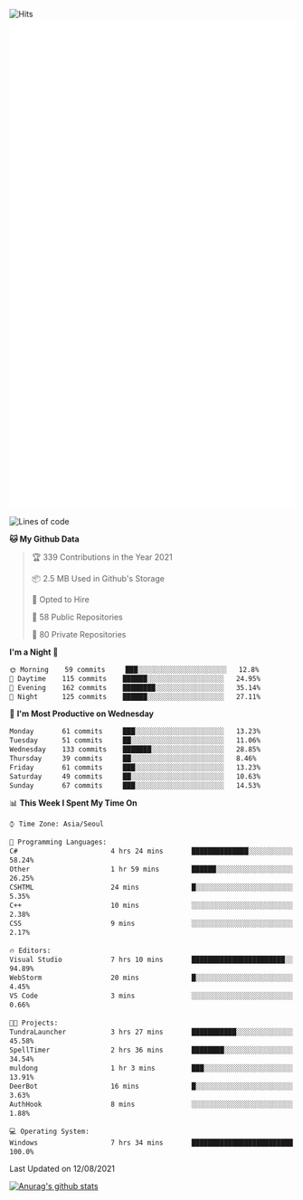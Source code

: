 ![Hits](https://hits.seeyoufarm.com/api/count/incr/badge.svg?url=https%3A%2F%2Fgithub.com%2Fkokose1234&count_bg=%2379C83D&title_bg=%23555555&icon=apple.svg&icon_color=%23E7E7E7&title=hits&edge_flat=false)
<br/>
![Metrics](https://github.com/kokose1234/kokose1234/blob/main/github-metrics.svg)

<!--START_SECTION:waka-->
![Lines of code](https://img.shields.io/badge/From%20Hello%20World%20I%27ve%20Written-12.5%20million%20lines%20of%20code-blue)

**🐱 My Github Data** 

> 🏆 339 Contributions in the Year 2021
 > 
> 📦 2.5 MB Used in Github's Storage 
 > 
> 💼 Opted to Hire
 > 
> 📜 58 Public Repositories 
 > 
> 🔑 80 Private Repositories  
 > 
**I'm a Night 🦉** 

```text
🌞 Morning    59 commits     ███░░░░░░░░░░░░░░░░░░░░░░   12.8% 
🌆 Daytime    115 commits    ██████░░░░░░░░░░░░░░░░░░░   24.95% 
🌃 Evening    162 commits    ████████░░░░░░░░░░░░░░░░░   35.14% 
🌙 Night      125 commits    ██████░░░░░░░░░░░░░░░░░░░   27.11%

```
📅 **I'm Most Productive on Wednesday** 

```text
Monday       61 commits     ███░░░░░░░░░░░░░░░░░░░░░░   13.23% 
Tuesday      51 commits     ██░░░░░░░░░░░░░░░░░░░░░░░   11.06% 
Wednesday    133 commits    ███████░░░░░░░░░░░░░░░░░░   28.85% 
Thursday     39 commits     ██░░░░░░░░░░░░░░░░░░░░░░░   8.46% 
Friday       61 commits     ███░░░░░░░░░░░░░░░░░░░░░░   13.23% 
Saturday     49 commits     ██░░░░░░░░░░░░░░░░░░░░░░░   10.63% 
Sunday       67 commits     ███░░░░░░░░░░░░░░░░░░░░░░   14.53%

```


📊 **This Week I Spent My Time On** 

```text
⌚︎ Time Zone: Asia/Seoul

💬 Programming Languages: 
C#                       4 hrs 24 mins       ██████████████░░░░░░░░░░░   58.24% 
Other                    1 hr 59 mins        ██████░░░░░░░░░░░░░░░░░░░   26.25% 
CSHTML                   24 mins             █░░░░░░░░░░░░░░░░░░░░░░░░   5.35% 
C++                      10 mins             ░░░░░░░░░░░░░░░░░░░░░░░░░   2.38% 
CSS                      9 mins              ░░░░░░░░░░░░░░░░░░░░░░░░░   2.17%

🔥 Editors: 
Visual Studio            7 hrs 10 mins       ███████████████████████░░   94.89% 
WebStorm                 20 mins             █░░░░░░░░░░░░░░░░░░░░░░░░   4.45% 
VS Code                  3 mins              ░░░░░░░░░░░░░░░░░░░░░░░░░   0.66%

🐱‍💻 Projects: 
TundraLauncher           3 hrs 27 mins       ███████████░░░░░░░░░░░░░░   45.58% 
SpellTimer               2 hrs 36 mins       ████████░░░░░░░░░░░░░░░░░   34.54% 
muldong                  1 hr 3 mins         ███░░░░░░░░░░░░░░░░░░░░░░   13.91% 
DeerBot                  16 mins             █░░░░░░░░░░░░░░░░░░░░░░░░   3.63% 
AuthHook                 8 mins              ░░░░░░░░░░░░░░░░░░░░░░░░░   1.88%

💻 Operating System: 
Windows                  7 hrs 34 mins       █████████████████████████   100.0%

```


 Last Updated on 12/08/2021
<!--END_SECTION:waka-->

[![Anurag's github stats](https://github-readme-stats.vercel.app/api?username=kokose1234&theme=dracula)](https://github.com/anuraghazra/github-readme-stats)



	

